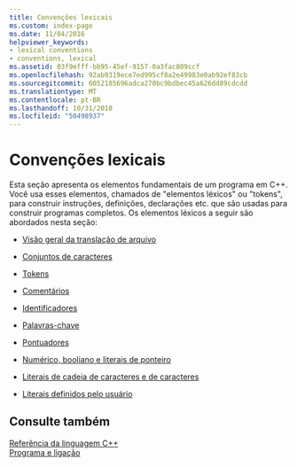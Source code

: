```yaml
---
title: Convenções lexicais
ms.custom: index-page
ms.date: 11/04/2016
helpviewer_keywords:
- lexical conventions
- conventions, lexical
ms.assetid: 03f9efff-bb95-45ef-9157-0a3fac809ccf
ms.openlocfilehash: 92ab9319ece7ed995cf8a2e49983e0ab92ef83cb
ms.sourcegitcommit: 6052185696adca270bc9bdbec45a626dd89cdcdd
ms.translationtype: MT
ms.contentlocale: pt-BR
ms.lasthandoff: 10/31/2018
ms.locfileid: "50498937"
---
```

# <a name="lexical-conventions"></a>Convenções lexicais

Esta seção apresenta os elementos fundamentais de um programa em C++. Você usa esses elementos, chamados de "elementos léxicos" ou "tokens", para construir instruções, definições, declarações etc. que são usadas para construir programas completos. Os elementos léxicos a seguir são abordados nesta seção:

- [Visão geral da translação de arquivo](overview-of-file-translation.md)
- [Conjuntos de caracteres](../cpp/character-sets.md)

- [Tokens](../cpp/tokens-cpp.md)

- [Comentários](../cpp/comments-cpp.md)

- [Identificadores](../cpp/identifiers-cpp.md)

- [Palavras-chave](../cpp/keywords-cpp.md)

- [Pontuadores](../cpp/punctuators-cpp.md)

- [Numérico, booliano e literais de ponteiro](../cpp/numeric-boolean-and-pointer-literals-cpp.md)

- [Literais de cadeia de caracteres e de caracteres](../cpp/string-and-character-literals-cpp.md)

- [Literais definidos pelo usuário](../cpp/user-defined-literals-cpp.md)

## <a name="see-also"></a>Consulte também

[Referência da linguagem C++](../cpp/cpp-language-reference.md)<br/>
[Programa e ligação](program-and-linkage-cpp.md)